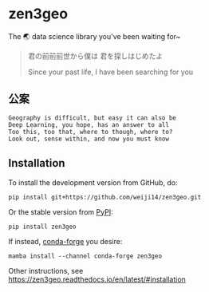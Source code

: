 # zen3geo

The 🌏 data science library you've been waiting for~

> 君の前前前世から僕は 君を探しはじめたよ
>
> Since your past life, I have been searching for you

## 公案

```
Geography is difficult, but easy it can also be
Deep Learning, you hope, has an answer to all
Too this, too that, where to though, where to?
Look out, sense within, and now you must know
```

## Installation

To install the development version from GitHub, do:

    pip install git+https://github.com/weiji14/zen3geo.git

Or the stable version from [PyPI](https://pypi.org/project/zen3geo):

    pip install zen3geo

If instead, [conda-forge](https://anaconda.org/conda-forge/zen3geo) you desire:

    mamba install --channel conda-forge zen3geo

Other instructions, see https://zen3geo.readthedocs.io/en/latest/#installation
